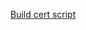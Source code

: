 [Build cert script](https://stackoverflow.com/questions/10175812/how-to-generate-a-self-signed-ssl-certificate-using-openssl)